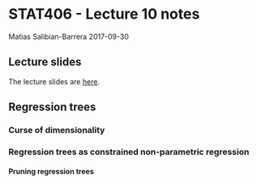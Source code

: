 STAT406 - Lecture 10 notes
================
Matias Salibian-Barrera
2017-09-30

Lecture slides
--------------

The lecture slides are [here](STAT406-17-lecture-10-preliminary.pdf).

Regression trees
----------------

### Curse of dimensionality

### Regression trees as constrained non-parametric regression

#### Pruning regression trees
